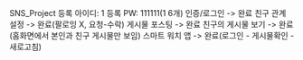 SNS_Project
등록 아이디: 1
등록 PW: 111111(1 6개)
인증/로그인 -> 완료
친구 관계 설정 -> 완료(팔로잉 X, 요청-수락)
게시물 포스팅 -> 완료
친구의 게시물 보기 -> 완료(홈화면에서 본인과 친구 게시물만 보임)
스마트 워치 앱 -> 완료(로그인 - 게시물확인 - 새로고침)
